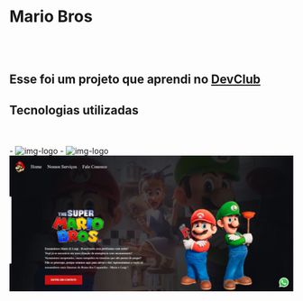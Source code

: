 <h1>Mario Bros</h1>
<br>
<br>
<h2>Esse foi um projeto que aprendi no <a href="https://rodolfomori.com.br/DevClub">DevClub</a></h2>

<h2>Tecnologias utilizadas</h2>
<br>
<br>
 - <img src="https://img.shields.io/badge/HTML5-E34F26?style=for-the-badge&logo=html5&logoColor=white" alt="img-logo" />
 - <img src="https://img.shields.io/badge/CSS3-1572B6?style=for-the-badge&logo=css3&logoColor=white" alt="img-logo" />

<img src="https://github.com/gabrieljesus18/Mario-Bros/blob/main/img/Captura%20de%20tela%202025-02-06%20111203.png?raw=true" />
